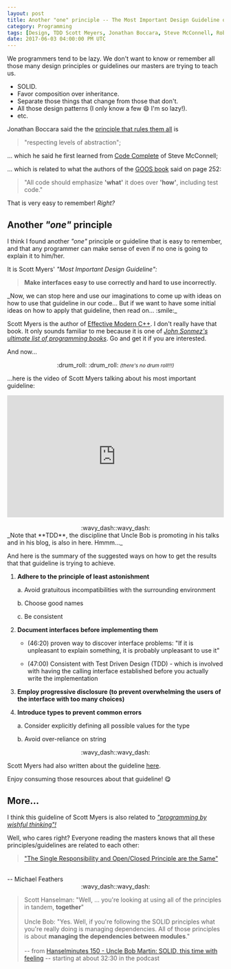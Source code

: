 ```yaml
---
layout: post
title: Another "one" principle -- The Most Important Design Guideline of Scott Meyers
category: Programming
tags: [Design, TDD Scott Meyers, Jonathan Boccara, Steve McConnell, Robert Martin, Scott Hanselman, Michael Feathers]
date: 2017-06-03 04:00:00 PM UTC
---
```


<!-- June 4, 2017 01:00:00 AM Philippine Time -->


We programmers tend to be lazy. We don't want to know or remember all those many design principles or guidelines our masters are trying to teach us.

<!--more-->

- SOLID.
- Favor composition over inheritance.
- Separate those things that change from those that don't.
- All those design patterns (I only know a few :smile: I'm so lazy!).
- etc.

Jonathan Boccara said the the [principle that rules them all](https://simpleprogrammer.com/2017/01/27/respecting-abstraction/) is 


> "respecting levels of abstraction";
	

... which he said he first learned from [Code Complete](https://www.bookdepository.com/Code-Complete-Steve-McConnell/9780735619678?a_aid=jflaga) of Steve McConnell;

... which is related to what the authors of the [GOOS book](https://www.bookdepository.com/book/9780321503626?a_aid=jflaga) said on page 252: 

> "All code should emphasize **'what'** it does over **'how'**, including test code."

That is very easy to remember! _Right?_

## Another _"one"_ principle

I think I found another _"one"_ principle or guideline that is easy to remember, and that any programmer can make sense of even if no one is going to explain it to him/her. 

It is Scott Myers' _"Most Important Design Guideline":_

> **Make interfaces easy to use correctly and hard to use incorrectly.**


<span class="middlebar float-left">
_Now, we can stop here and use our imaginations to come up with ideas on how to use that guideline in our code... But if we want to have some initial ideas on how to apply that guideline, then read on... :smile:_
</span>

Scott Myers is the author of [Effective Modern C++](https://www.bookdepository.com/Effective-Modern-C---Scott-Meyers/9781491903995?a_aid=jflaga). I don't really have that book. It only sounds familiar to me because it is one of [_John Sonmez's ultimate list of programming books_](https://simpleprogrammer.com/2015/03/23/the-ultimate-list-of-programming-books/). Go and get it if you are interested.

And now...


<center>:drum_roll: :drum_roll: <small><i>(there's no drum roll!!!)</i></small></center>

...here is the video of Scott Myers talking about his most important guideline:


<div style="position:relative;height:0;padding-bottom:56.25%"><iframe src="https://www.youtube.com/embed/5tg1ONG18H8?ecver=2" width="640" height="360" frameborder="0" style="position:absolute;width:100%;height:100%;left:0" allowfullscreen></iframe></div>


<br />

<center>:wavy_dash::wavy_dash:</center>

<span class="sidebar float-right">
_Note that **TDD**, the discipline that Uncle Bob is promoting in his talks and in his blog, is also in here. Hmmm..._
</span>

And here is the summary of the suggested ways on how to get the results that that guideline is trying to achieve. 


1.  **Adhere to the principle of least astonishment**

	a. Avoid gratuitous incompatibilities with the surrounding environment

	b. Choose good names
	
	c. Be consistent
	
2. **Document interfaces before implementing them**

	- (46:20) proven way to discover interface problems: "If it is unpleasant to explain something, it is probably unpleasant to use it"

	- (47:00) Consistent with Test Driven Design (TDD) - which is involved with having the calling interface established before you actually write the implementation
	
3. **Employ progressive disclosure (to prevent overwhelming the users of the interface with too many choices)**

4. **Introduce types to prevent common errors**

	a. Consider explicitly defining all possible values for the type
	
	b. Avoid over-reliance on string
	

<center>:wavy_dash::wavy_dash:</center>


Scott Myers had also written about the guideline [here](http://www.aristeia.com/Papers/IEEE_Software_JulAug_2004_revised.htm).


Enjoy consuming those resources about that guideline! :yum:



## More...

I think this guideline of Scott Myers is also related to [_"programming by wishful thinking"!_](/2017/05/03/programming-by-wishful-thinking)

Well, who cares right? Everyone reading the masters knows that all these principles/guidelines are related to each other:


> ["The Single Responsibility and Open/Closed Principle are the Same"](http://michaelfeathers.typepad.com/michael_feathers_blog/2013/07/the-single-responsibility-principle-leads-to-good-openclosed-characteristics.html)
<br />
-- Michael Feathers

<center>:wavy_dash::wavy_dash:</center>

> Scott Hanselman: "Well, ... you're looking at using all of the principles in tandem, **together**"
<br /><br />
> Uncle Bob: "Yes. Well, if you're following the SOLID principles what you're really doing is managing dependencies. All of those principles is about **managing the dependencies between modules**."
<br /><br />
> -- from [Hanselminutes 150 - Uncle Bob Martin: SOLID, this time with feeling](https://hanselminutes.com/150/uncle-bob-martin-solid-this-time-with-feeling) -- starting at about 32:30 in the podcast

	
<!--
Let's just hope that we, the next generation of programmers, will not keep on reinventing the wheels, most especially the wheels of errors, because we refused to follow those guidelines that were handed to us by our masters.
-->
